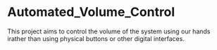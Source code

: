 # Automated_Volume_Control
This project aims to control the volume of the system using our hands irather than using physical buttons or other digital interfaces.
